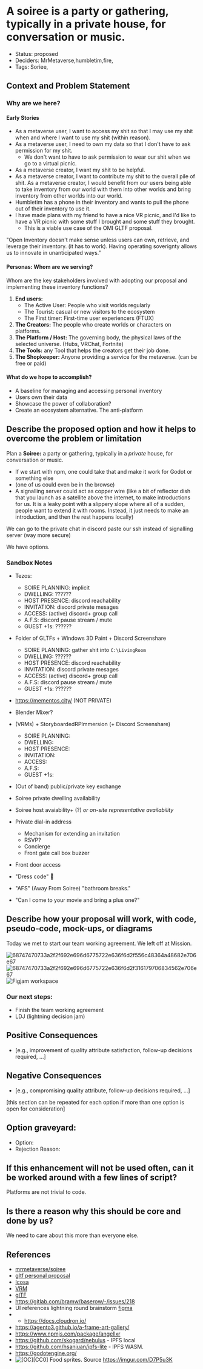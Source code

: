 # A soiree is a party or gathering, typically in a private house, for conversation or music.

- Status: proposed <!-- draft | rejected | accepted | deprecated | superseded by -->
- Deciders: MrMetaverse,humbletim,fire,
- Tags: Soriee,

## Context and Problem Statement

### Why are we here?

#### Early Stories

- As a metaverse user, I want to access my shit so that I may use my shit when and where I want to use my shit (within reason).
- As a metaverse user, I need to own my data so that I don't have to ask permission for my shit.
  - We don't want to have to ask permission to wear our shit when we go to a virtual picnic.
- As a metaverse creator, I want my shit to be helpful.
- As a metaverse creator, I want to contribute my shit to the overall pile of shit.
As a metaverse creator, I would benefit from our users being able to take inventory from our world with them into other worlds and bring inventory from other worlds into our world.
- Humbletim has a phone in their inventory and wants to pull the phone out of their inventory to use it.
- I have made plans with my friend to have a nice VR picnic, and I'd like to have a VR picnic with some stuff I brought and some stuff they brought.
  - This is a viable use case of the OMI GLTF proposal.

"Open Inventory doesn't make sense unless users can own, retrieve, and leverage their inventory. (it has to work). Having operating soverignty allows us to innovate in unanticipated ways."

#### Personas: Whom are we serving?

Whom are the key stakeholders involved with adopting our proposal and implementing these inventory functions?

1.  **End users:**
    - The Active User: People who visit worlds regularly
    - The Tourist: casual or new visitors to the ecosystem
    - The First timer: First-time user experiencers (FTUX)
2.  **The Creators:** The people who create worlds or characters on platforms.
3.  **The Platform / Host:** The governing body, the physical laws of the selected universe. (Hubs, VRChat, Fortnite)
4.  **The Tools:** any Tool that helps the creators get their job done.
5.  **The Shopkeeper:** Anyone providing a service for the metaverse. (can be free or paid)

#### What do we hope to accomplish?

- A baseline for managing and accessing personal inventory
- Users own their data
- Showcase the power of collaboration?
- Create an ecosystem alternative. The anti-platform

## Describe the proposed option and how it helps to overcome the problem or limitation

Plan a **Soiree:** a party or gathering, typically in a _private_ house, for conversation or music.

- If we start with npm, one could take that and make it work for Godot or something else
- (one of us could even be in the browse)
- A signalling server could act as copper wire (like a bit of reflector dish that you launch as a satellite above the internet, to make introductions for us. It is a leaky point with a slippery slope where all of a sudden, people want to extend it with rooms. Instead, it just needs to make an introduction, and then the rest happens locally)

We can go to the private chat in discord paste our ssh instead of signalling server (way more secure)

We have options.

### Sandbox Notes

- Tezos:
  - SOIRE PLANNING: implicit
  - DWELLING: ??????
  - HOST PRESENCE: discord reachability
  - INVITATION: discord private mesages
  - ACCESS: (active) discord+ group call
  - A.F.S: discord pause stream / mute
  - GUEST +1s: ??????
- Folder of GLTFs + Windows 3D Paint + Discord Screenshare
  - SOIRE PLANNING: gather shit into `C:\LivingRoom`
  - DWELLING: ??????
  - HOST PRESENCE: discord reachability
  - INVITATION: discord private mesages
  - ACCESS: (active) discord+ group call
  - A.F.S: discord pause stream / mute
  - GUEST +1s: ??????
- https://mementos.city/ (NOT PRIVATE)

- Blender Mixer?
- (VRMs) + StoryboardedRPImmersion (+ Discord Screenshare)

  - SOIRE PLANNING:
  - DWELLING:
  - HOST PRESENCE:
  - INVITATION:
  - ACCESS:
  - A.F.S:
  - GUEST +1s:

- (Out of band) public/private key exchange

- Soiree private dwelling availability
- Soiree host avaiability+ (?) _or on-site representative availability_
- Private dial-in address
  - Mechanism for extending an invitation
  - RSVP?
  - Concierge
  - Front gate call box buzzer
- Front door access
- "Dress code" :snake:
- "AFS" (Away From Soiree) "bathroom breaks."
- "Can I come to your movie and bring a plus one?"

## Describe how your proposal will work, with code, pseudo-code, mock-ups, or diagrams

Today we met to start our team working agreement. We left off at Mission.

![68747470733a2f2f692e696d6775722e636f6d2f556c48364a48682e706e67](https://user-images.githubusercontent.com/32321/148150896-74646b03-2bf1-41df-8ac4-012fe08002e9.png)
![68747470733a2f2f692e696d6775722e636f6d2f316179706834562e706e67](https://user-images.githubusercontent.com/32321/148150899-533681b7-0210-4aaf-a696-d387ade54d22.png)
![Figjam workspace](https://www.figma.com/file/pNrxyy5NLqv3Ycw0XKrbf5/soiree-spectrum?node-id=4%3A10)

### Our next steps:

- Finish the team working agreement
- LDJ (lightning decision jam)

## Positive Consequences <!-- optional -->

- [e.g., improvement of quality attribute satisfaction, follow-up decisions required, …]

## Negative Consequences <!-- optional -->

- [e.g., compromising quality attribute, follow-up decisions required, …]

[this section can be repeated for each option if more than one option is open for consideration]

## Option graveyard: <!-- same as above -->

- Option: <!-- [List the proposed options no longer open for consideration.] -->
- Rejection Reason: <!-- [List the reasons for the rejection: (the Bad traits)] -->

## If this enhancement will not be used often, can it be worked around with a few lines of script?

Platforms are not trivial to code.

## Is there a reason why this should be core and done by us?

We need to care about this more than everyone else.

## References <!-- optional and numbers of links can vary -->

- [mrmetaverse/soiree](https://github.com/jsealt/soiree)
- [gltf personal proposal](https://hackmd.io/@mrmetaverse/gltf-personas)
- [Icosa](https://github.com/icosa-gallery)
- [VRM](https://vrm-viewer.yukimochi.io/)
- [glTF](https://gltf-viewer.donmccurdy.com/)
- https://gitlab.com/bramw/baserow/-/issues/218
- UI references lightning round brainstorm [figma](https://www.figma.com/file/wzAGYK5pHCwUJXzzJXeHfE/openInventory)
- - https://docs.cloudron.io/
- https://agento3.github.io/a-frame-art-gallery/
- https://www.npmjs.com/package/angellxr
- https://github.com/skogard/nebulus - IPFS local
- https://github.com/hsanjuan/ipfs-lite - IPFS WASM.
- https://godotengine.org/
- ![[OC][CC0] Food sprites.](https://user-images.githubusercontent.com/32321/148152483-beecd05c-2f1e-43c0-a1aa-603d58c0c17b.png) Source https://imgur.com/D7P5u3K
